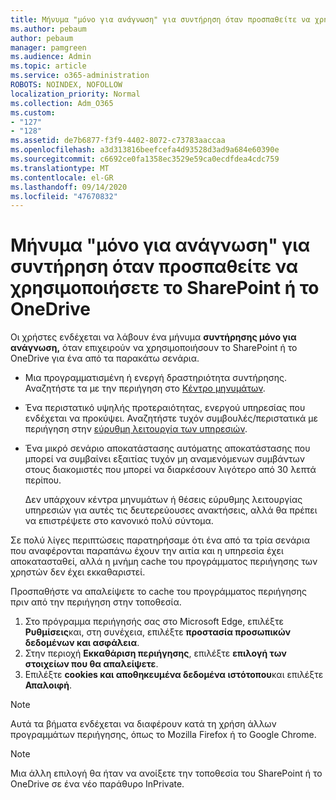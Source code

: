 ```yaml
---
title: Μήνυμα "μόνο για ανάγνωση" για συντήρηση όταν προσπαθείτε να χρησιμοποιήσετε το SharePoint ή το OneDrive
ms.author: pebaum
author: pebaum
manager: pamgreen
ms.audience: Admin
ms.topic: article
ms.service: o365-administration
ROBOTS: NOINDEX, NOFOLLOW
localization_priority: Normal
ms.collection: Adm_O365
ms.custom:
- "127"
- "128"
ms.assetid: de7b6877-f3f9-4402-8072-c73783aaccaa
ms.openlocfilehash: a3d313816beefcefa4d93528d3ad9a684e60390e
ms.sourcegitcommit: c6692ce0fa1358ec3529e59ca0ecdfdea4cdc759
ms.translationtype: MT
ms.contentlocale: el-GR
ms.lasthandoff: 09/14/2020
ms.locfileid: "47670832"
---
```

# <a name="read-only-for-maintenance-message-when-attempting-to-use-sharepoint-or-onedrive"></a>Μήνυμα "μόνο για ανάγνωση" για συντήρηση όταν προσπαθείτε να χρησιμοποιήσετε το SharePoint ή το OneDrive

Οι χρήστες ενδέχεται να λάβουν ένα μήνυμα **συντήρησης μόνο για ανάγνωση,** όταν επιχειρούν να χρησιμοποιήσουν το SharePoint ή το OneDrive για ένα από τα παρακάτω σενάρια. 

-   Μια προγραμματισμένη ή ενεργή δραστηριότητα συντήρησης.  Αναζητήστε τα με την περιήγηση στο [Κέντρο μηνυμάτων](https://portal.office.com/adminportal/home#/messagecenter).
-   Ένα περιστατικό υψηλής προτεραιότητας, ενεργού υπηρεσίας που ενδέχεται να προκύψει. Αναζητήστε τυχόν συμβουλές/περιστατικά με περιήγηση στην [εύρυθμη λειτουργία των υπηρεσιών](https://portal.office.com/adminportal/home#/servicehealth).
-   Ένα μικρό σενάριο αποκατάστασης αυτόματης αποκατάστασης που μπορεί να συμβαίνει εξαιτίας τυχόν μη αναμενόμενων συμβάντων στους διακομιστές που μπορεί να διαρκέσουν λιγότερο από 30 λεπτά περίπου. 
    
    Δεν υπάρχουν κέντρα μηνυμάτων ή θέσεις εύρυθμης λειτουργίας υπηρεσιών για αυτές τις δευτερεύουσες ανακτήσεις, αλλά θα πρέπει να επιστρέψετε στο κανονικό πολύ σύντομα.

Σε πολύ λίγες περιπτώσεις παρατηρήσαμε ότι ένα από τα τρία σενάρια που αναφέρονται παραπάνω έχουν την αιτία και η υπηρεσία έχει αποκατασταθεί, αλλά η μνήμη cache του προγράμματος περιήγησης των χρηστών δεν έχει εκκαθαριστεί.

Προσπαθήστε να απαλείψετε το cache του προγράμματος περιήγησης πριν από την περιήγηση στην τοποθεσία.

1. Στο πρόγραμμα περιήγησής σας στο Microsoft Edge, επιλέξτε **Ρυθμίσεις**και, στη συνέχεια, επιλέξτε **προστασία προσωπικών δεδομένων και ασφάλεια**.
2. Στην περιοχή **Εκκαθάριση περιήγησης**, επιλέξτε **επιλογή των στοιχείων που θα απαλείψετε**.
3. Επιλέξτε **cookies και αποθηκευμένα δεδομένα ιστότοπου**και επιλέξτε **Απαλοιφή**.

>[!Note] 
> Αυτά τα βήματα ενδέχεται να διαφέρουν κατά τη χρήση άλλων προγραμμάτων περιήγησης, όπως το Mozilla Firefox ή το Google Chrome.

>[!Note] 
> Μια άλλη επιλογή θα ήταν να ανοίξετε την τοποθεσία του SharePoint ή το OneDrive σε ένα νέο παράθυρο InPrivate.